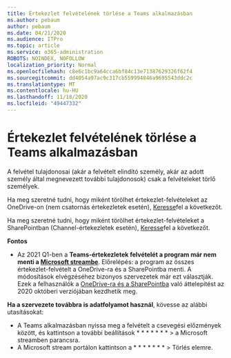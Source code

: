 ```yaml
---
title: Értekezlet felvételének törlése a Teams alkalmazásban
ms.author: pebaum
author: pebaum
ms.date: 04/21/2020
ms.audience: ITPro
ms.topic: article
ms.service: o365-administration
ROBOTS: NOINDEX, NOFOLLOW
localization_priority: Normal
ms.openlocfilehash: c8e6c1bc9a64cca6bf84c13e71387629326f62f4
ms.sourcegitcommit: dd4054a97ac9c317cb559994846a9695543ddc2c
ms.translationtype: MT
ms.contentlocale: hu-HU
ms.lasthandoff: 11/18/2020
ms.locfileid: "49447332"
---
```

# <a name="delete-a-meeting-recording-in-teams"></a>Értekezlet felvételének törlése a Teams alkalmazásban

A felvétel tulajdonosai (akár a felvételt elindító személy, akár az adott személy által megnevezett további tulajdonosok) csak a felvételeket törlő személyek.  

Ha meg szeretné tudni, hogy miként törölhet értekezlet-felvételeket az OneDrive-on (nem csatornás értekezletek esetén),  [Keresse](https://support.microsoft.com/office/21fe345a-e488-4fa7-932b-f053c1bebe8a)fel a következőt.  

Ha meg szeretné tudni, hogy miként törölhet értekezlet-felvételeket a SharePointban (Channel-értekezletek esetén),  [Keresse](https://support.microsoft.com/office/71f3c90a-0d24-4d80-8b66-f88234b79a52)fel a következőt.  

**Fontos**

- Az 2021 Q1-ben a **Teams-értekezletek felvételét a program már nem menti a  [Microsoft streambe](https://stream.microsoft.com/)**. Előrelépés: a program az összes értekezlet-felvételt a OneDrive-ra és a SharePointba menti. A módosítások elvégzéséhez bizonyos szervezetek már ezt választják. Ezek a felhasználók a  [OneDrive-ra és a SharePointba](https://docs.microsoft.com/MicrosoftTeams/tmr-meeting-recording-change)  való áttelepítést az 2020 októberi verziójában kezdhetik meg.

**Ha a szervezete továbbra is adatfolyamot használ**, kövesse az alábbi utasításokat:

- A Teams alkalmazásban nyissa meg a felvételt a csevegési előzmények között, és kattintson a további beállítások * * * * * * * > a Microsoft streamben parancsra.
- A Microsoft stream portálon kattintson a * * * * * * * > Törlés elemre.
